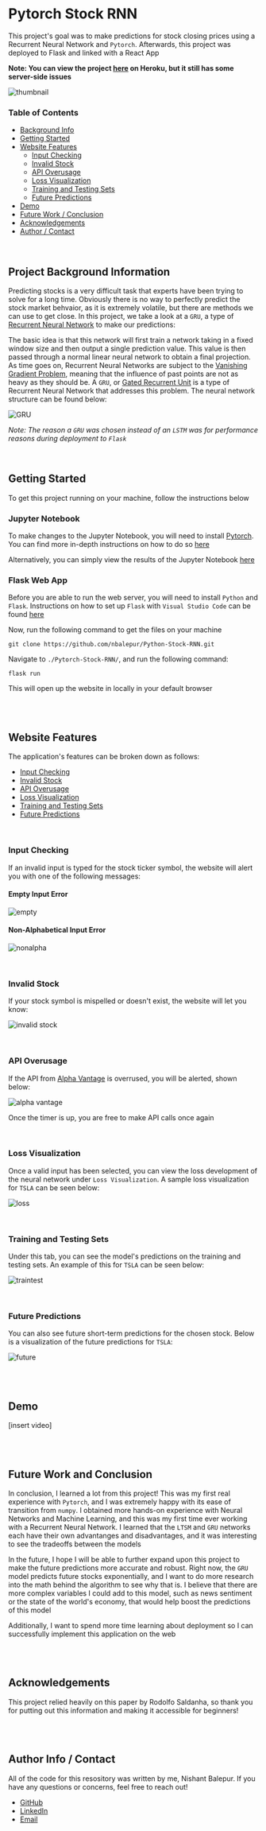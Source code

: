 # Pytorch Stock RNN

This project's goal was to make predictions for stock closing prices using a Recurrent Neural Network and `Pytorch`. Afterwards, this project was deployed to Flask and linked with a React App

**Note: You can view the project [here](https://rnn-stock-predictor.herokuapp.com) on Heroku, but it still has some server-side issues**

![thumbnail](./demo/thumbnail.PNG)

### Table of Contents
- [Background Info](#bg) 
- [Getting Started](#start)  
- [Website Features](#features)
  - [Input Checking](#input)
  - [Invalid Stock](#invalid)
  - [API Overusage](#api)
  - [Loss Visualization](#loss)
  - [Training and Testing Sets](#sets)
  - [Future Predictions](#future)
- [Demo](#demo)
- [Future Work  / Conclusion](#conclusion)
- [Acknowledgements](#acknowledgement)
- [Author / Contact](#author)

<br />

<a name = "bg"/>

## Project Background Information

Predicting stocks is a very difficult task that experts have been trying to solve for a long time. Obviously there is no way to perfectly predict the stock market behvaior, as it is extremely volatile, but there are methods we can use to get close. In this project, we take a look at a `GRU`, a type of [Recurrent Neural Network](https://en.wikipedia.org/wiki/Recurrent_neural_network) to make our predictions:

The basic idea is that this network will first train a network taking in a fixed window size and then output a single prediction value. This value is then passed through a normal linear neural network to obtain a final projection. As time goes on, Recurrent Neural Networks are subject to the [Vanishing Gradient Problem](https://en.wikipedia.org/wiki/Vanishing_gradient_problem), meaning that the influence of past points are not as heavy as they should be. A `GRU`, or [Gated Recurrent Unit](https://en.wikipedia.org/wiki/Gated_recurrent_unit) is a type of Recurrent Neural Network that addresses this problem. The neural network structure can be found below:

![GRU](./images/GRU.png)

*Note: The reason a `GRU` was chosen instead of an `LSTM` was for performance reasons during deployment to `Flask`* 

<br />

<a name = "start"/>

## Getting Started

To get this project running on your machine, follow the instructions below

### Jupyter Notebook

To make changes to the Jupyter Notebook, you will need to install [Pytorch](https://pytorch.org). You can find more in-depth instructions on how to do so [here](https://deeplizard.com/learn/video/UWlFM0R_x6I)

Alternatively, you can simply view the results of the Jupyter Notebook [here](https://jovian.ai/nishantbalepur/stock-predictions)

### Flask Web App

Before you are able to run the web server, you will need to install `Python` and `Flask`. Instructions on how to set up `Flask` with `Visual Studio Code` can be found [here](https://code.visualstudio.com/docs/python/tutorial-flask)

Now, run the following command to get the files on your machine

```
git clone https://github.com/nbalepur/Python-Stock-RNN.git
```

Navigate to `./Pytorch-Stock-RNN/`, and run the following command:

```
flask run
```

This will open up the website in locally in your default browser

<br />
<br />

<a name = "features"/>

## Website Features

The application's features can be broken down as follows:

- [Input Checking](#input)
- [Invalid Stock](#invalid)
- [API Overusage](#api)
- [Loss Visualization](#loss)
- [Training and Testing Sets](#sets)
- [Future Predictions](#future)

<br />

<a name = "input"/>

### Input Checking

If an invalid input is typed for the stock ticker symbol, the website will alert you with one of the following messages:

#### Empty Input Error

![empty](./demo/nonempty.PNG)

#### Non-Alphabetical Input Error

![nonalpha](./demo/alphabetical.PNG)

<br />

<a name = "invalid"/>

### Invalid Stock

If your stock symbol is mispelled or doesn't exist, the website will let you know:

![invalid stock](./demo/invalidstock.PNG)

<br />

<a name = "api"/>

### API Overusage

If the API from [Alpha Vantage](https://www.alphavantage.co) is overrused, you will be alerted, shown below:

![alpha vantage](./demo/alphavantage.PNG)

Once the timer is up, you are free to make API calls once again

<br />

<a name = "loss"/>

### Loss Visualization

Once a valid input has been selected, you can view the loss development of the neural network under `Loss Visualization`. A sample loss visualization for `TSLA` can be seen below:

![loss](./demo/loss.PNG)

<br />

<a name = "sets"/>

### Training and Testing Sets

Under this tab, you can see the model's predictions on the training and testing sets. An example of this for `TSLA` can be seen below:

![traintest](./demo/traintest.PNG)

<br />

<a name = "future"/>

### Future Predictions

You can also see future short-term predictions for the chosen stock. Below is a visualization of the future predictions for `TSLA`:

![future](./demo/future.PNG)

<br />
<br />

<a name = "demo"/>

## Demo

[insert video]

<br />
<br />

<a name = "conclusion"/>

## Future Work and Conclusion

In conclusion, I learned a lot from this project! This was my first real experience with `Pytorch`, and I was extremely happy with its ease of transition from `numpy`. I obtained more hands-on experience with Neural Networks and Machine Learning, and this was my first time ever working with a Recurrent Neural Network. I learned that the `LTSM` and `GRU` networks each have their own advantanges and disadvantages, and it was interesting to see the tradeoffs between the models

In the future, I hope I will be able to further expand upon this project to make the future predictions more accurate and robust. Right now, the `GRU` model predicts future stocks exponentially, and I want to do more research into the math behind the algorithm to see why that is. I believe that there are more complex variables I could add to this model, such as news sentiment or the state of the world's economy, that would help boost the predictions of this model

Additionally, I want to spend more time learning about deployment so I can successfully implement this application on the web

<br />
<br />

<a name = "acknowledgement"/>

## Acknowledgements

This project relied heavily on this paper by Rodolfo Saldanha, so thank you for putting out this information and making it accessible for beginners!

<br />
<br />

<a name = "author"/>

## Author Info / Contact

All of the code for this resository was written by me, Nishant Balepur. If you have any questions or concerns, feel free to reach out!

- [GitHub](https://www.github.com/nbalepur)
- [LinkedIn](https://www.linkedin.com/in/nishant-balepur-a03818107/)
- [Email](mailto:balepur2@illinois.edu)
